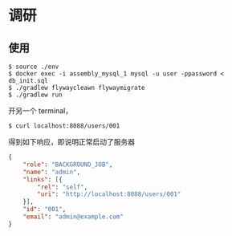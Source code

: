 # 调研

## 使用
```
$ source ./env
$ docker exec -i assembly_mysql_1 mysql -u user -ppassword < db_init.sql
$ ./gradlew flywaycleawn flywaymigrate
$ ./gradlew run
```

开另一个 terminal，
```
$ curl localhost:8088/users/001
```
得到如下响应，即说明正常启动了服务器

```json
{
	"role": "BACKGROUND_JOB",
	"name": "admin",
	"links": [{
		"rel": "self",
		"uri": "http://localhost:8088/users/001"
	}],
	"id": "001",
	"email": "admin@example.com"
}
```


